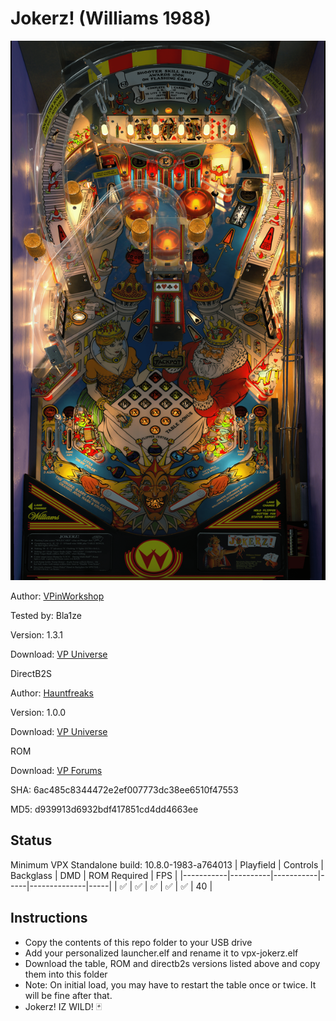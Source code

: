 # Jokerz! (Williams 1988)

![Table Preview](https://raw.githubusercontent.com/Bla1ze/vpx-images/main/vpx-jokerz.png)

Author: [VPinWorkshop](https://vpuniverse.com/profile/40692-vpinworkshop/) 

Tested by: Bla1ze 

Version: 1.3.1 

Download: [VP Universe](https://vpuniverse.com/files/file/9971-jokerz-williams-1988-vpw/)

DirectB2S

Author: [Hauntfreaks](https://vpuniverse.com/profile/5216-hauntfreaks/)

Version: 1.0.0

Download: [VP Universe](https://vpuniverse.com/files/file/14774-jokerz-williams-1988-b2s-with-full-dmd/)

ROM

Download: [VP Forums](https://www.vpforums.org/index.php?app=downloads&showfile=917)

SHA: 6ac485c8344472e2ef007773dc38ee6510f47553 

MD5: d939913d6932bdf417851cd4dd4663ee

## Status 

Minimum VPX Standalone build: 10.8.0-1983-a764013
| Playfield | Controls | Backglass | DMD | ROM Required | FPS | 
|-----------|----------|-----------|-----|--------------|-----|
| :white_check_mark: | :white_check_mark: | :white_check_mark: | :white_check_mark: | :white_check_mark: | 40 |

## Instructions

- Copy the contents of this repo folder to your USB drive
- Add your personalized launcher.elf and rename it to vpx-jokerz.elf
- Download the table, ROM and directb2s versions listed above and copy them into this folder
- Note: On initial load, you may have to restart the table once or twice. It will be fine after that.
- Jokerz! IZ WILD! 🃏

